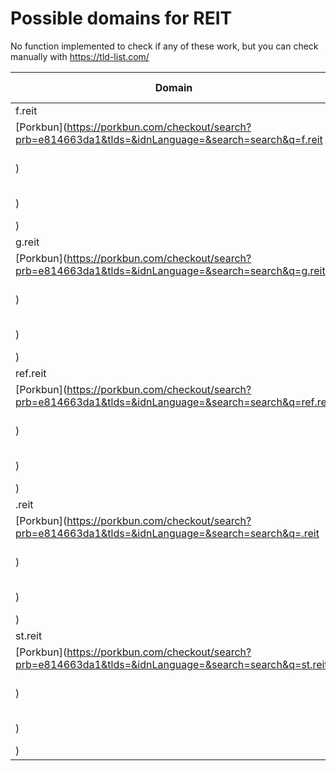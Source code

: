 # Possible domains for REIT

No function implemented to check if any of these work, but you can check manually with https://tld-list.com/

| Domain | Porkbun | NameCheap | Google Domains |
|---|---|---|---|
| f.reit | [Porkbun](https://porkbun.com/checkout/search?prb=e814663da1&tlds=&idnLanguage=&search=search&q=f.reit) | [Namecheap](https://www.namecheap.com/domains/registration/results/?domain=f.reit) | [Google](https://domains.google.com/registrar/search?searchTerm=f.reit) |
| g.reit | [Porkbun](https://porkbun.com/checkout/search?prb=e814663da1&tlds=&idnLanguage=&search=search&q=g.reit) | [Namecheap](https://www.namecheap.com/domains/registration/results/?domain=g.reit) | [Google](https://domains.google.com/registrar/search?searchTerm=g.reit) |
| ref.reit | [Porkbun](https://porkbun.com/checkout/search?prb=e814663da1&tlds=&idnLanguage=&search=search&q=ref.reit) | [Namecheap](https://www.namecheap.com/domains/registration/results/?domain=ref.reit) | [Google](https://domains.google.com/registrar/search?searchTerm=ref.reit) |
| .reit | [Porkbun](https://porkbun.com/checkout/search?prb=e814663da1&tlds=&idnLanguage=&search=search&q=.reit) | [Namecheap](https://www.namecheap.com/domains/registration/results/?domain=.reit) | [Google](https://domains.google.com/registrar/search?searchTerm=.reit) |
| st.reit | [Porkbun](https://porkbun.com/checkout/search?prb=e814663da1&tlds=&idnLanguage=&search=search&q=st.reit) | [Namecheap](https://www.namecheap.com/domains/registration/results/?domain=st.reit) | [Google](https://domains.google.com/registrar/search?searchTerm=st.reit) |
